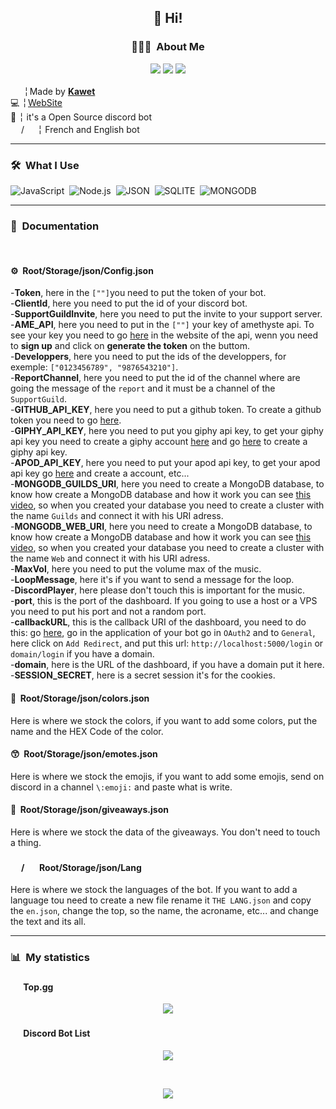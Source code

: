 <h2 align="center">👋 Hi!</h2>
<h3 align="center"> 👨🏻‍💻 &nbsp;About Me</h3>
<p align="center">
<a href="https://discord.gg/R39FrwyZ7w"><img src="https://img.shields.io/badge/discord-join-5865F2?style=for-the-badge&logo=discord&logoColor=white"></a>
  <img src="https://img.shields.io/github/stars/Elpistolero131/UtilityBot.svg?style=for-the-badge"/> 
<img src="https://img.shields.io/github/forks/Elpistolero131/UtilityBot.svg?style=for-the-badge"/></p>

 <img src="https://i.imgur.com/ib1GKuj.png" height="17em"> ╎ Made by **[Kawet](https://kawet.is-a.dev)**<br>
 💻 ╎ [WebSite](https://utilitybot.me)<br>
 📌 ╎ it's a Open Source discord bot<br>
 <img src="https://freesvg.org/img/frenchflagframed.png" height="17em"/>/<img src="https://freesvg.org/img/Flag_of_the_United_States.png" height="17em"/> ╎ French and English bot
  
-------

<h3> 🛠 &nbsp;What I Use </h3>

![JavaScript](https://img.shields.io/badge/-JavaScript-05122A?style=flat&logo=javascript)&nbsp;
![Node.js](https://img.shields.io/badge/-Node.js-05122A?style=flat&logo=node.js)&nbsp;
![JSON](https://img.shields.io/badge/-JSON-05122A?style=flat&logo=json)&nbsp;
![SQLITE](https://img.shields.io/badge/-SQLITE-05122A?style=flat&logo=sqlite)&nbsp;
![MONGODB](https://img.shields.io/badge/-MONGODB-05122A?style=flat&logo=mongodb)&nbsp;

----

<h3> 📑 &nbsp;Documentation </h3>
  <br>
  <h4> ⚙️ &nbsp;Root/Storage/json/Config.json </h4>
  
   -**Token**, here in the `[""]`you need to put the token of your bot.<br>
   -**ClientId**, here you need to put the id of your discord bot.<br>
   -**SupportGuildInvite**, here you need to put the invite to your support server.<br>
   -**AME_API**, here you need to put in the `[""]` your key of amethyste api. To see your key you need to go [here](https://api.amethyste.moe/) in the website of the api, wenn you need to **sign up** and click on **generate the token** on the buttom.<br>
   -**Developpers**, here you need to put the ids of the developpers, for exemple: `["0123456789", "9876543210"]`.<br>
   -**ReportChannel**, here you need to put the id of the channel where are going the message of the `report` and it must be a channel of the `SupportGuild`.<br>
   -**GITHUB_API_KEY**, here you need to put a github token. To create a github token you need to go [here](https://github.com/settings/tokens).<br>
   -**GIPHY_API_KEY**, here you need to put you giphy api key, to get your giphy api key you need to create a giphy account [here](https://giphy.com/login) and go [here](https://developers.giphy.com/dashboard/) to create a giphy api key.<br>
   -**APOD_API_KEY**, here you need to put your apod api key, to get your apod api key go [here](https://api.nasa.gov/) and create a account, etc...<br>
   -**MONGODB_GUILDS_URI**, here you need to create a MongoDB database, to know how create a MongoDB database and how it work you can see [this video](https://youtu.be/a3Gz_7KEJkQ), so when you created your database you need to create a cluster with the name `Guilds` and connect it with his URI adress.<br>
   -**MONGODB_WEB_URI**, here you need to create a MongoDB database, to know how create a MongoDB database and how it work you can see [this video](https://youtu.be/a3Gz_7KEJkQ), so when you created your database you need to create a cluster with the name `Web` and connect it with his URI adress.<br>
   -**MaxVol**, here you need to put the volume max of the music.<br>
   -**LoopMessage**, here it's if you want to send a message for the loop.<br>
   -**DiscordPlayer**, here please don't touch this is important for the music.<br>
   -**port**, this is the port of the dashboard. If you going to use a host or a VPS you need to put his port and not a random port.<br>
   -**callbackURL**, this is the callback URI of the dashboard, you need to do this: go [here](https://discord.com/developers/applications), go in the application of your bot go in `OAuth2` and to `General`, here click on `Add Redirect`, and put this url: `http://localhost:5000/login` or `domain/login` if you have a domain.<br>
   -**domain**, here is the URL of the dashboard, if you have a domain put it here.<br>
   -**SESSION_SECRET**, here is a secret session it's for the cookies.
  
  <h4> 🎨 &nbsp;Root/Storage/json/colors.json </h4>
  
  Here is where we stock the colors, if you want to add some colors, put the name and the HEX Code of the color.
  
  <h4> 😙 &nbsp;Root/Storage/json/emotes.json </h4>
  
  Here is where we stock the emojis, if you want to add some emojis, send on discord in a channel `\:emoji:` and paste what is write.
  
  <h4> 🎉 &nbsp;Root/Storage/json/giveaways.json </h4>
  
  Here is where we stock the data of the giveaways. You don't need to touch a thing.
  
  <h4> <img src="https://freesvg.org/img/frenchflagframed.png" height="17em"/>/<img src="https://freesvg.org/img/Flag_of_the_United_States.png" height="17em"/> &nbsp;Root/Storage/json/Lang </h4>
  
  Here is where we stock the languages of the bot. If you want to add a language tou need to create a new file rename it `THE LANG.json` and copy the `en.json`, change the top, so the name, the acroname, etc... and change the text and its all.
  
  --------------

<h3> 📊 &nbsp;My statistics </h3>
<h4> <img src="https://top.gg/favicon.png" height="17em"/> Top.gg </h3>
<p align="center">
<a href="https://top.gg/bot/739863718547947652">
  <img src="https://top.gg/api/widget/739863718547947652.svg">
</a>
  </p>

<h4> <img src="https://discordbotlist.com/icon.png" height="17em"/> Discord Bot List </h4>
<p align="center">
<a href="https://discordbotlist.com/bots/739863718547947652">
  <img src="https://discordbotlist.com/api/v1/bots/739863718547947652/widget">
</a>
  </p>
<br>
<p align="center">
  <img src="https://img.shields.io/badge/version-2.4.0-05122A?style=for-the-badge">
</p>
